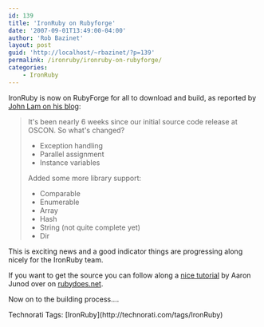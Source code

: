 ```yaml
---
id: 139
title: 'IronRuby on Rubyforge'
date: '2007-09-01T13:49:00-04:00'
author: 'Rob Bazinet'
layout: post
guid: 'http://localhost/~rbazinet/?p=139'
permalink: /ironruby/ironruby-on-rubyforge/
categories:
    - IronRuby
---
```


IronRuby is now on RubyForge for all to download and build, as reported by [John Lam on his blog](http://www.iunknown.com/2007/08/ironruby-on-rub.html):

> It's been nearly 6 weeks since our initial source code release at OSCON. So what's changed?
> 
> - Exception handling
> - Parallel assignment
> - Instance variables
> 
> Added some more library support:
> 
> - Comparable
> - Enumerable
> - Array
> - Hash
> - String (not quite complete yet)
> - Dir

This is exciting news and a good indicator things are progressing along nicely for the IronRuby team.

If you want to get the source you can follow along a [nice tutorial](http://rubydoes.net/2007/09/01/getting-ironruby-from-rubyforge/) by Aaron Junod over on [rubydoes.net](http://rubydoes.net/).

Now on to the building process....

<div class="wlWriterSmartContent" style="display:inline;margin:0;padding:0;">Technorati Tags: [IronRuby](http://technorati.com/tags/IronRuby)</div>